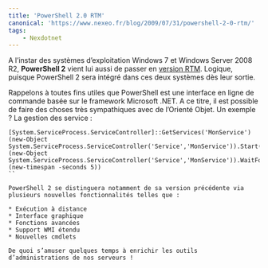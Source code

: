 ```yaml
---
title: 'PowerShell 2.0 RTM'
canonical: 'https://www.nexeo.fr/blog/2009/07/31/powershell-2-0-rtm/'
tags:
    - Nexdotnet
---
```


A l’instar des systèmes d’exploitation Windows 7 et Windows Server 2008 R2, **PowerShell 2** vient lui aussi de passer en [version RTM](http://blogs.technet.com/powershell/archive/2009/07/28/windows-powershell-2-0-est-rtm.aspx). Logique, puisque PowerShell 2 sera intégré dans ces deux systèmes dès leur sortie.

Rappelons à toutes fins utiles que PowerShell est une interface en ligne de commande basée sur le framework Microsoft .NET. A ce titre, il est possible de faire des choses très sympathiques avec de l’Orienté Objet. Un exemple ? La gestion des service :

```
[System.ServiceProcess.ServiceController]::GetServices('MonService') (new-Object System.ServiceProcess.ServiceController('Service','MonService')).Start() (new-Object System.ServiceProcess.ServiceController('Service','MonService')).WaitForStatus('Running',(new-timespan -seconds 5))
``

PowerShell 2 se distinguera notamment de sa version précédente via plusieurs nouvelles fonctionnalités telles que :

* Exécution à distance
* Interface graphique
* Fonctions avancées
* Support WMI étendu
* Nouvelles cmdlets

De quoi s’amuser quelques temps à enrichir les outils d’administrations de nos serveurs !
```

